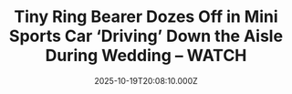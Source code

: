 ---
title: "Tiny Ring Bearer Dozes Off in Mini Sports Car ‘Driving’ Down the Aisle During Wedding – WATCH"
date: 2025-10-19T20:08:10.000Z
category: Human Kindness
externalLink: "https://www.goodnewsnetwork.org/tiny-ring-bearer-dozes-off-in-mini-sports-car-driving-down-the-aisle-during-wedding-watch/"
image: ""
excerpt: "This is the adorable moment a young ring bearer fell asleep behind the wheel of a mini sports car while making his entrance at a wedding. The wholesome scene left guests giggling on September 23 in Heilongjiang, China. Video footage shows the little boy, fast asleep with his head tilted back, being driven by remote […] The post Tiny Ring…"
---